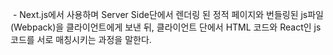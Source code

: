  - Next.js에서 사용하며 Server Side단에서 렌더링 된 정적 페이지와 번들링된 js파일(Webpack)을 클라이언트에게 보낸 뒤, 클라이언트 단에서 HTML 코드와 React인 js 코드를 서로 매칭시키는 과정을 말한다.
